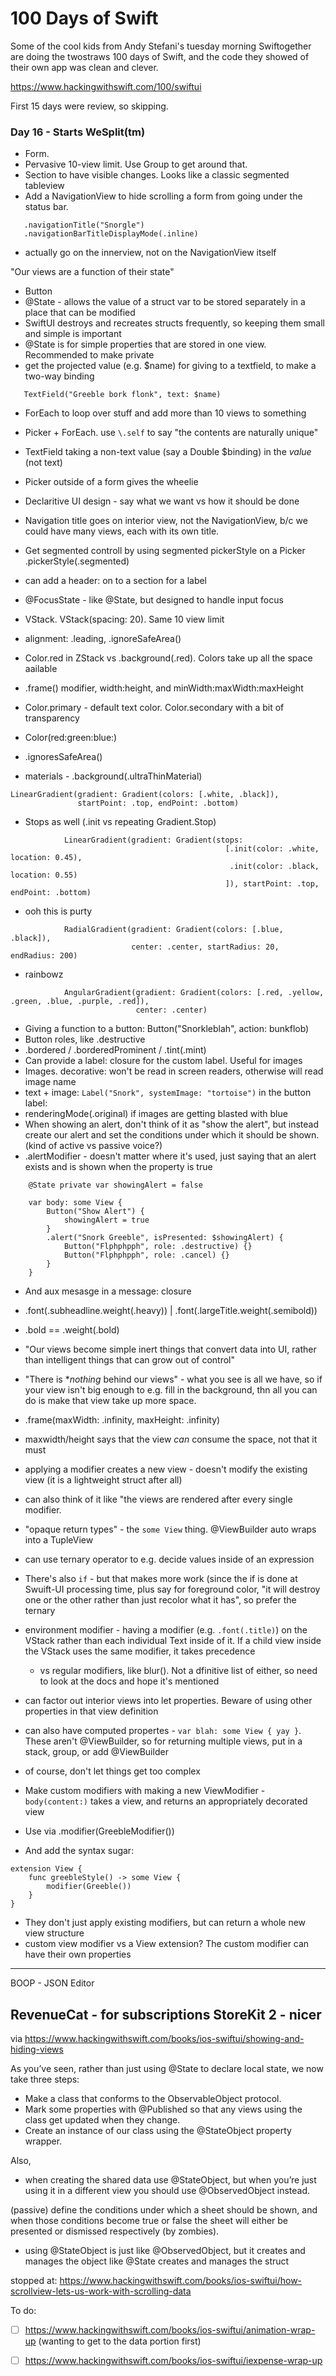 # 100 Days of Swift

Some of the cool kids from Andy Stefani's tuesday morning Swiftogether are doing
the twostraws 100 days of Swift, and the code they showed of their own app was
clean and clever.

https://www.hackingwithswift.com/100/swiftui

First 15 days were review, so skipping.

### Day 16 - Starts WeSplit(tm)

* Form.  
* Pervasive 10-view limit. Use Group to get around that. 
* Section to have visible changes. Looks like a classic segmented tableview
* Add a NavigationView to hide scrolling a form from going under the status bar.
```
   .navigationTitle("Snorgle")
   .navigationBarTitleDisplayMode(.inline)
```
* actually go on the innerview, not on the NavigationView itself

"Our views are a function of their state"

* Button
* @State - allows the value of a struct var to be stored separately in a place that can be
  modified
* SwiftUI destroys and recreates structs frequently, so keeping them small and simple is
  important
* @State is for simple properties that are stored in one view.  Recommended to make private
* get the projected value (e.g. $name) for giving to a textfield, to make a two-way binding
```
   TextField("Greeble bork flonk", text: $name)
```
* ForEach to loop over stuff and add more than 10 views to something
* Picker + ForEach.  use `\.self` to say "the contents are naturally unique"
* TextField taking a non-text value (say a Double $binding) in the *value* (not text)
* Picker outside of a form gives the wheelie
* Declaritive UI design - say what we want vs how it should be done
* Navigation title goes on interior view, not the NavigationView, b/c we could have
  many views, each with its own title.
* Get segmented controll by using segmented pickerStyle on a Picker
    .pickerStyle(.segmented)
* can add a header: on to a section for a label
* @FocusState - like @State, but designed to handle input focus

* VStack.  VStack(spacing: 20).  Same 10 view limit
* alignment: .leading, .ignoreSafeArea()
* Color.red in ZStack vs .background(.red).  Colors take up all the space aailable
* .frame() modifier, width:height, and minWidth:maxWidth:maxHeight
* Color.primary - default text color. Color.secondary with a bit of transparency
* Color(red:green:blue:)
* .ignoresSafeArea()
* materials - .background(.ultraThinMaterial)
```
LinearGradient(gradient: Gradient(colors: [.white, .black]),
               startPoint: .top, endPoint: .bottom)
```
* Stops as well (.init vs repeating Gradient.Stop)
```
            LinearGradient(gradient: Gradient(stops:
                                                [.init(color: .white, location: 0.45),
                                                 .init(color: .black, location: 0.55)
                                                ]), startPoint: .top, endPoint: .bottom)
```
* ooh this is purty
```
            RadialGradient(gradient: Gradient(colors: [.blue, .black]),
                           center: .center, startRadius: 20, endRadius: 200)
```
* rainbowz
```
            AngularGradient(gradient: Gradient(colors: [.red, .yellow, .green, .blue, .purple, .red]),
                            center: .center)
```
* Giving a function to a button: Button("Snorkleblah", action: bunkflob)
* Button roles, like .destructive
* .bordered / .borderedProminent / .tint(.mint)
* Can provide a label: closure for the custom label.  Useful for images
* Images.  decorative: won't be read in screen readers, otherwise will read image name
* text + image: `Label("Snork", systemImage: "tortoise")` in the button label:
* renderingMode(.original) if images are getting blasted with blue
* When showing an alert, don't think of it as "show the alert", but instead
  create our alert and set the conditions under which it should be shown. (kind of
  active vs passive voice?)
* .alertModifier - doesn't matter where it's used, just saying that an alert exists and
  is shown when the property is true
```
    @State private var showingAlert = false

    var body: some View {
        Button("Show Alert") {
            showingAlert = true
        }
        .alert("Snork Greeble", isPresented: $showingAlert) {
            Button("Flphphpph", role: .destructive) {}
            Button("Flphphpph", role: .cancel) {}
        }
    }
```
* And aux mesasge in a message: closure
* .font(.subheadline.weight(.heavy)) | .font(.largeTitle.weight(.semibold))
* .bold == .weight(.bold)

* "Our views become simple inert things that convert data into UI, rather than
   intelligent things that can grow out of control"
* "There is **nothing* behind our views" - what you see is all we have, so if your
  view isn't big enough to e.g. fill in the background, thn all you can do is
  make that view take up more space.
* .frame(maxWidth: .infinity, maxHeight: .infinity)
* maxwidth/height says that the view _can_ consume the space, not that it must
* applying a modifier creates a new view - doesn't modify the existing view
  (it is a lightweight struct after all)
* can also think of it like "the views are rendered after every single modifier.

* "opaque return types" - the `some View` thing. @ViewBuilder auto wraps into a TupleView
* can use ternary operator to e.g. decide values inside of an expression
* There's also `if` - but that makes more work (since the if is done at Swuift-UI processing
  time, plus say for foreground color, "it will destroy one or the other rather than just
  recolor what it has", so prefer the ternary
* environment modifier - having a modifier (e.g. `.font(.title)`) on the VStack rather
  than each individual Text inside of it.  If a child view inside the VStack uses
  the same modifier, it takes precedence
  - vs regular modifiers, like blur(). Not a dfinitive list of either, so need to look
    at the docs and hope it's mentioned
* can factor out interior views into let properties.  Beware of using other properties in
  that view definition
* can also have computed propertes - `var blah: some View { yay }`.  These aren't
  @ViewBuilder, so for returning multiple views, put in a stack, group, or add
  @ViewBuilder
* of course, don't let things get too complex
* Make custom modifiers with making a new ViewModifier - `body(content:)` takes a view,
  and returns an appropriately decorated view
* Use via .modifier(GreebleModifier())
* And add the syntax sugar:
```
extension View {
    func greebleStyle() -> some View {
        modifier(Greeble())
    }
}
```
* They don't just apply existing modifiers, but can return a whole new view structure
* custom view modifier vs a View extension?  The custom modifier can have their own properties


----------
BOOP - 
JSON Editor

RevenueCat - for subscriptions
StoreKit 2 - nicer
----------


via https://www.hackingwithswift.com/books/ios-swiftui/showing-and-hiding-views

As you’ve seen, rather than just using @State to declare local state, we now take three steps:

* Make a class that conforms to the ObservableObject protocol.
* Mark some properties with @Published so that any views using the
  class get updated when they change.
* Create an instance of our class using the @StateObject property wrapper.

Also,
* when creating the shared data use @StateObject, but when you’re just
  using it in a different view you should use @ObservedObject instead.

(passive)
define the conditions under which a sheet should be shown, and when
those conditions become true or false the sheet will either be
presented or dismissed respectively (by zombies).

* using @StateObject is just like @ObservedObject, but it creates and manages the 
  object like @State creates and manages the struct

stopped at:
https://www.hackingwithswift.com/books/ios-swiftui/how-scrollview-lets-us-work-with-scrolling-data


To do:
  - [ ] https://www.hackingwithswift.com/books/ios-swiftui/animation-wrap-up
        (wanting to get to the data portion first)
  - [ ] https://www.hackingwithswift.com/books/ios-swiftui/iexpense-wrap-up


